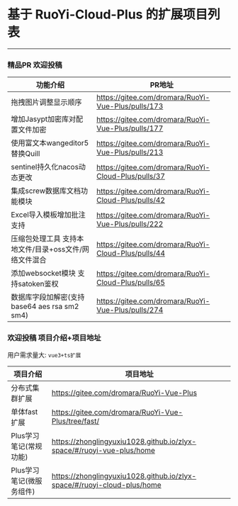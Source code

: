 # 基于 RuoYi-Cloud-Plus 的扩展项目列表
- - -
### 精品PR 欢迎投稿
| 功能介绍                                | PR地址                                                   |
|-------------------------------------|--------------------------------------------------------|
| 拖拽图片调整显示顺序                          | https://gitee.com/dromara/RuoYi-Vue-Plus/pulls/173  |
| 增加Jasypt加密库对配置文件加密                  | https://gitee.com/dromara/RuoYi-Vue-Plus/pulls/177  |
| 使用富文本wangeditor5替换Quill             | https://gitee.com/dromara/RuoYi-Vue-Plus/pulls/213  |
| sentinel持久化nacos动态更改                | https://gitee.com/dromara/RuoYi-Cloud-Plus/pulls/37 |
| 集成screw数据库文档功能模块                    | https://gitee.com/dromara/RuoYi-Cloud-Plus/pulls/42 |
| Excel导入模板增加批注支持                     | https://gitee.com/dromara/RuoYi-Vue-Plus/pulls/222  |
| 压缩包处理工具 支持本地文件/目录+oss文件/网络文件混合      | https://gitee.com/dromara/RuoYi-Cloud-Plus/pulls/44 |
| 添加websocket模块 支持satoken鉴权           | https://gitee.com/dromara/RuoYi-Cloud-Plus/pulls/65 |
| 数据库字段加解密(支持 base64 aes rsa sm2 sm4) | https://gitee.com/dromara/RuoYi-Vue-Plus/pulls/274  |


### 欢迎投稿 项目介绍+项目地址

用户需求量大: `vue3+ts扩展`

| 项目介绍            | 项目地址                                                   |
|-----------------|--------------------------------------------------------|
| 分布式集群扩展         | https://gitee.com/dromara/RuoYi-Vue-Plus            |
| 单体fast扩展        | https://gitee.com/dromara/RuoYi-Vue-Plus/tree/fast/ |
| Plus学习笔记(常规功能)  | https://zhonglingyuxiu1028.github.io/zlyx-space/#/ruoyi-vue-plus/home    |
| Plus学习笔记(微服务组件) | https://zhonglingyuxiu1028.github.io/zlyx-space/#/ruoyi-cloud-plus/home  |
